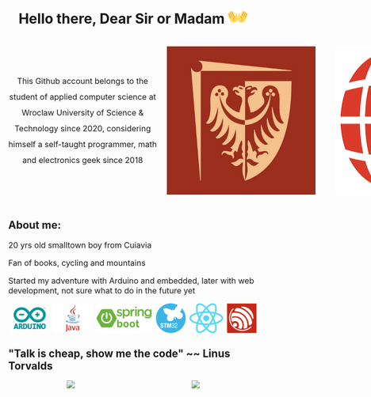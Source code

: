 <style>
.images_container {
    display: flex;
    justify-content: space-around;
}

p {
    font-size: 16px;
}

#summary {
    max-width: 300px; 
    min-width: 300px; 
    display: flex; 
    align-items: center; 
    font-size: 16px; 
    line-height: 2; 
    text-align: center;
}

</style>
<h1 style="text-align: center">
    Hello there, Dear Sir or Madam
    <img src="img/open_hands.png" width="40"/>
</h1>
<div class="images_container">
    <p id="summary">
        This Github account belongs to the student of applied computer science at Wroclaw University of Science & Technology since 2020, considering himself a self-taught programmer, math and electronics geek since 2018
    </p>
    <img src="img/pwr_logo.jpg" width="300" style="padding: 20px;"/>
    <img src="img/wit_logo.png" width="300" style="padding: 20px;"/>
</div>
<h2>About me:</h2>
<p>20 yrs old smalltown boy from Cuiavia</p>
<p>Fan of books, cycling and mountains</p>
<p>Started my adventure with Arduino and embedded, later with web development, not sure what to do in the future yet</p>
<div class="images_container">
    <img src="img/arduino.png" height="60"/>
    <img src="img/java.png" height="60"/>
    <img src="img/spring.png" height="60"/>
    <img src="img/stm32.png" height="60"/>
    <img src="img/react.png" height="60"/>
    <img src="img/esp32.png" height="60"/> 
</div>

<h2>"Talk is cheap, show me the code" ~~ Linus Torvalds</h2>
<div class="images_container" style="align-items: center;">
    <img src="https://github-readme-stats.vercel.app/api/top-langs/?username=Filip1159&langs_count=30&layout=compact&show_icons=true&icon_color=34abeb&theme=radical"/>
    <img src="https://github-readme-stats.vercel.app/api?username=Filip1159&show_icons=true&theme=radical"/>
</div>